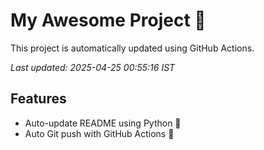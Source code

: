 # My Awesome Project 🚀

This project is automatically updated using GitHub Actions.

_Last updated: 2025-04-25 00:55:16 IST_

## Features
- Auto-update README using Python 🐍
- Auto Git push with GitHub Actions 🤖

